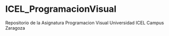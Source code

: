 # ICEL_ProgramacionVisual
Repositorio de la Asignatura Programacion Visual Universidad ICEL Campus Zaragoza
